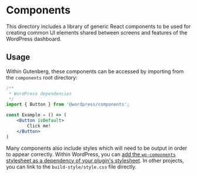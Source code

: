 Components
==========

This directory includes a library of generic React components to be used for creating common UI elements shared between screens and features of the WordPress dashboard.

## Usage

Within Gutenberg, these components can be accessed by importing from the `components` root directory:

<!-- wp:docs/sandbox { "name": "button"} -->
```jsx
/**
 * WordPress dependencies
 */
import { Button } from '@wordpress/components';

const Example = () => (
	<Button isDefault>
		Click me!
	</Button>
)
```
<!-- /wp:docs/sandbox -->

Many components also include styles which will need to be output in order to appear correctly. Within WordPress, you can [add the `wp-components` stylesheet as a dependency of your plugin's stylesheet](https://developer.wordpress.org/reference/functions/wp_enqueue_style/#parameters). In other projects, you can link to the `build-style/style.css` file directly.
